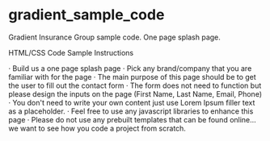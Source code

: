 # gradient_sample_code
Gradient Insurance Group sample code. One page splash page.


HTML/CSS Code Sample Instructions

·         Build us a one page splash page
·         Pick any brand/company that you are familiar with for the page
·         The main purpose of this page should be to get the user to fill out the contact form
·         The form does not need to function but please design the inputs on the page (First Name, Last Name, Email, Phone)
·         You don't need to write your own content just use Lorem Ipsum filler text as a placeholder.
·         Feel free to use any javascript libraries to enhance this page
·         Please do not use any prebuilt templates that can be found online…we want to see how you code a project from scratch.
